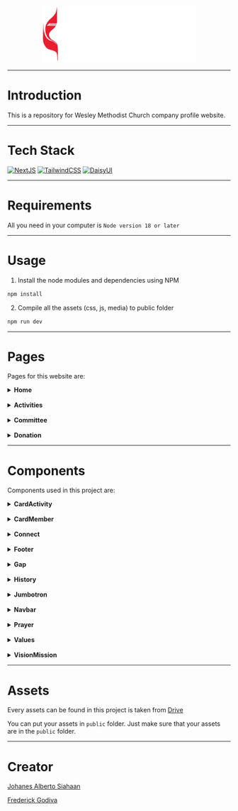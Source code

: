 <p align="center"><img src="./public/logo.svg"  alt="WMC Logo"/></p>

---

# Introduction

This is a repository for Wesley Methodist Church company profile website.

---

# Tech Stack
<a href="https://nextjs.org/"><img src="https://img.shields.io/badge/next%20js-000000?style=for-the-badge&logo=nextdotjs&logoColor=white" alt="NextJS" /></a>
<a href="https://tailwindcss.com/"><img src="https://img.shields.io/badge/Tailwind_CSS-38B2AC?style=for-the-badge&logo=tailwind-css&logoColor=white" alt="TailwindCSS" /></a>
<a href="https://daisyui.com/"><img src="https://img.shields.io/badge/daisyUI-1ad1a5?style=for-the-badge&logo=daisyui&logoColor=white" alt="DaisyUI"/></a>

---

# Requirements

All you need in your computer is
`Node version 18 or later`

---

# Usage

1. Install the node modules and dependencies using NPM

```bash
npm install
```

2. Compile all the assets (css, js, media) to public folder

```bash
npm run dev
```

---

# Pages

Pages for this website are:

<details>
<summary><strong>Home</strong></summary>

``` jsonpath
./app/page.js
```

Components used in the home page are `Navbar`, `Jumbotron`, `Values`, `VisionMission`, `History`, `Prayer`, `Gap`, `Footer`
</details>

<br/>

<details>
<summary><strong>Activities</strong></summary>

``` jsonpath
./app/activities/page.jsx
```

Components used in the Activities page are `Navbar`, `CardActivity`, `Footer`
</details>

<br/>

<details>
<summary><strong>Committee</strong></summary>

``` jsonpath
./app/committee/page.jsx
```

Components used in the Committee page are `Navbar`, `CardMember`, `Footer`
</details>

<br/>

<details>
<summary><strong>Donation</strong></summary>

``` jsonpath
./app/donation/page.jsx
```

Components used in the Donation page are `Navbar`, `Footer`
</details>

---

# Components

Components used in this project are:

<details>
<summary><strong>CardActivity</strong></summary>

``` jsonpath
./app/components/CardActivity.jsx
```

CardActivity is used in the `Activities` page

You need to send `image`, `title`, `date`, `place`, `link`, `description`, `time`, `room`, `contact`, and `person` as props to add a new activity.

</details>

<br/>

<details>
<summary><strong>CardMember</strong></summary>

``` jsonpath
./app/components/CardMember.jsx
```

CardMember is used in the `Committee` page

You need to send `image`, `name`, and `position` as props to add a new member.
</details>

<br/>

<details>
<summary><strong>Connect</strong></summary>

``` jsonpath
./app/components/Connect.jsx
```

Connect is used in the `Footer` component
</details>

<br/>

<details>
<summary><strong>Footer</strong></summary>

``` jsonpath
./app/components/Footer.jsx
```

Footer is used in the `Home`, `Activities`, `Committee`, `Donation` pages
</details>

<br/>

<details>
<summary><strong>Gap</strong></summary>

``` jsonpath
./app/components/Gap.jsx
```

Gap is used to create space between components.
</details>

<br/>

<details>
<summary><strong>History</strong></summary>

``` jsonpath
./app/components/History.jsx
```

History is used in the `Home` page.

How to add a new section in `History` component?
- add a new object in the `histories` array which has period and desc.
- you can add a new paragraph in description by adding `||` in the beginning of the new paragraph.
- you can add quote in the paragraph by adding `quote`.

```
const histories = [
    {
        "period": "The Beginning",
        "desc": "paragraph1 ||quote paragraph2 || paragraph3"
    },
];
```

</details>

<br/>

<details>
<summary><strong>Jumbotron</strong></summary>

``` jsonpath
./app/components/Jumbotron.jsx
```

Jumbotron is used in the `Home` page
</details>

<br/>

<details>
<summary><strong>Navbar</strong></summary>

``` jsonpath
./app/components/Navbar.jsx
```

Navbar is used in the `Home`, `Activities`, `Committee`, `Donation` pages.

There are two types of navbar: `Desktop` and `Mobile`. The `Mobile` navbar is only used in mobile screen size.
</details>

<br/>

<details>
<summary><strong>Prayer</strong></summary>

``` jsonpath
./app/components/Prayer.jsx
```

Prayer is used in the `Home` page
</details>

<br/>

<details>
<summary><strong>Values</strong></summary>

``` jsonpath
./app/components/Values.jsx
```

Values is used in the `Home` page
</details>

<br/>

<details>
<summary><strong>VisionMission</strong></summary>

``` jsonpath
./app/components/VisionMission.jsx
```

VisionMission is used in the `Home` page
</details>

---

# Assets

Every assets can be found in this project is taken from <a href="https://drive.google.com/drive/folders/1ScQF8cf-fzjJ3uPAjixU4uZ4WMNplXO3?usp=sharing" target="_blank">Drive</a>

You can put your assets in `public` folder. Just make sure that your assets are in the `public` folder.

---

# Creator

<a href="https://johanes.vercel.app" target="_blank">Johanes Alberto Siahaan</a>

<a href="mailto:frederickgodiva@students.usu.ac.id">Frederick Godiva</a>